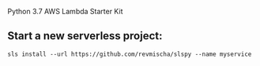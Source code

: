 Python 3.7 AWS Lambda Starter Kit

## Start a new serverless project:
`sls install --url https://github.com/revmischa/slspy --name myservice`

